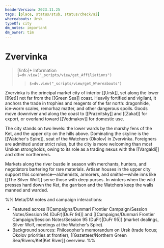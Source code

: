 ```yaml
---
headerVersion: 2023.11.25
tags: [place, status/stub, status/check/ai]
whereabouts: Ursk
typeOf: city
dm_notes: important
dm_owner: tim
---
```

# Zvervinka
>[!info]+ Information  
> `$=dv.view("_scripts/view/get_Affiliations")`  
>> `$=dv.view("_scripts/view/get_Whereabouts")`


Zvervinka is the principal market city of interior [[Ursk]], set along the lower [[Ket]] not far from the [[Green Sea]] coast. Heavily fortified and vigilant, it anchors the trade in trophies and reagents of the far north: dragonhide, ice‑worm scales, remorhaz matter, and other dangerous spoils. Goods move downriver and along the coast to [[Praznitsky]] and [[Zakat]] for export, or overland toward [[Vedmakov]] for domestic use.

The city stands on two levels: the lower wards by the marshy fens of the Ket, and the upper city on the hills above. Dominating the skyline is the [[Watcher's Spire]], seat of the Watchers (Okolov) in Zvervinka. Foreigners are admitted under strict rules, but the city is more welcoming than most Urskan strongholds, owing to its role as a trading nexus with the [[Vargaldi]] and other northerners.

Markets along the river bustle in season with merchants, hunters, and negotiators bartering for rare materials. Artisan houses in the upper city support this commerce—alchemists, armorers, and smiths—while inns like [[The Silver Wolf]] serve those with deep purses. In winters when the wild presses hard down the Ket, the garrison and the Watchers keep the walls manned and warded.

%%
Meta/DM notes and campaign interactions:
- Featured across [[Campaigns/Dunmari Frontier Campaign/Session Notes/Session 94 (DuFr)|DuFr 94]] and [[Campaigns/Dunmari Frontier Campaign/Session Notes/Session 95 (DuFr)|DuFr 95]] (market dealings, Silver Wolf, meetings at the Watcher’s Spire).
- Background sources: Philosopher’s memorandum on Ursk (trade focus; Okolov priorities at frontier), [[Gazetteer/Northern Green Sea/Rivers/Ket|Ket River]] overview.
%%
